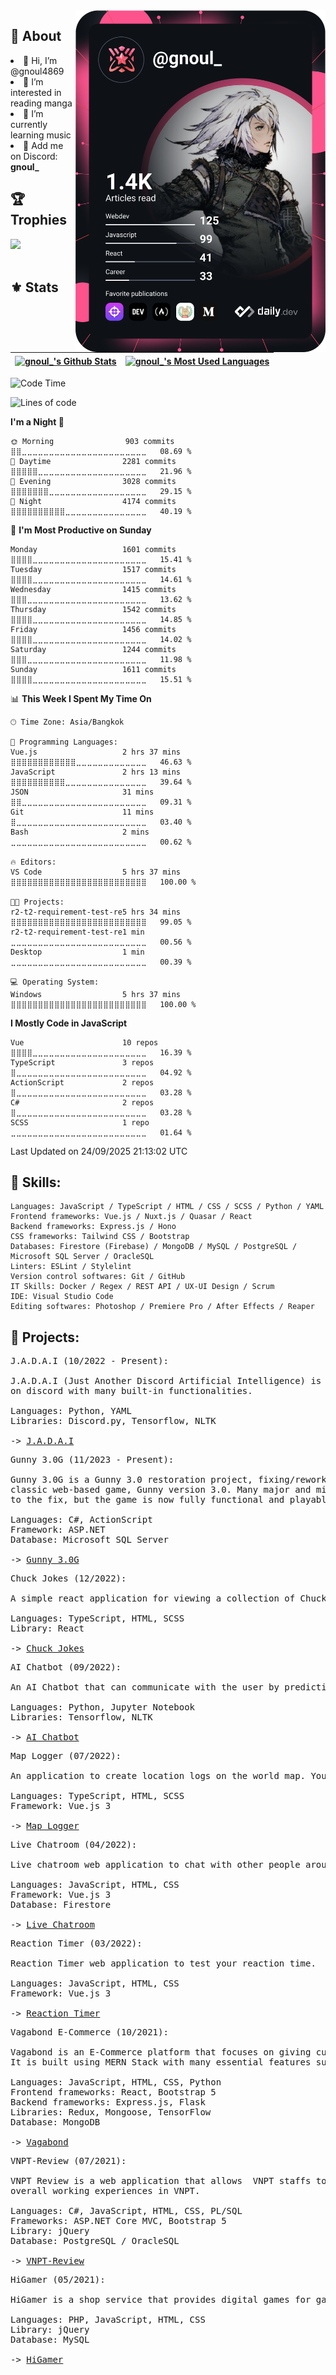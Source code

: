 <a href="https://app.daily.dev/gnoul_">
  <img align="right" src="https://github.com/gnoul4869/gnoul4869/blob/main/devcard.svg" width="400" alt="gnoul_'s Dev Card"/>
</a>

## 👻 About

<li>👋 Hi, I’m @gnoul4869</li>
<li>👀 I’m interested in reading manga</li>
<li>🎸 I’m currently learning music</li>
<li>💬 Add me on Discord: <b>gnoul_</b></li>

## 🏆 Trophies
 <a href="https://github.com/gnoul4869">
   <img src="https://github-profile-trophy.vercel.app/?username=gnoul4869&column=3&row=2&theme=onedark&no-bg=true&no-frame=true&margin-h=50" />
 </a>
 
</br>
</br>

## ⚜ Stats

| <a href="https://github.com/gnoul4869"><img align="center" src="https://github-readme-stats-gnoul4869.vercel.app/api?username=gnoul4869&show_icons=true&include_all_commits=true&count_private=true&theme=onedark&hide_border=true" alt="gnoul_'s Github Stats" /></a> | <a href="https://github.com/gnoul4869"><img align="center" src="https://github-readme-stats-gnoul4869.vercel.app/api/top-langs/?username=gnoul4869&langs_count=8&theme=onedark&layout=compact&hide_border=true&exclude_repo=megafunx-samp,astar-rpgmakermv,vnpt-review,zing-speed-source,Gunny-3.0G-Server-Source,Gunny-3.0G-Flash-Source,Gunny-3.0G-Web&hide=jupyter%20notebook" alt="gnoul_'s Most Used Languages" /></a> | 
| ------------- | ------------- |

<!--START_SECTION:waka-->
![Code Time](http://img.shields.io/badge/Code%20Time-2%2C631%20hrs%2053%20mins-blue)

![Lines of code](https://img.shields.io/badge/From%20Hello%20World%20I%27ve%20Written-5.8%20million%20lines%20of%20code-blue)

**I'm a Night 🦉** 

```text
🌞 Morning                903 commits         ⣿⣿⣀⣀⣀⣀⣀⣀⣀⣀⣀⣀⣀⣀⣀⣀⣀⣀⣀⣀⣀⣀⣀⣀⣀   08.69 % 
🌆 Daytime                2281 commits        ⣿⣿⣿⣿⣿⣀⣀⣀⣀⣀⣀⣀⣀⣀⣀⣀⣀⣀⣀⣀⣀⣀⣀⣀⣀   21.96 % 
🌃 Evening                3028 commits        ⣿⣿⣿⣿⣿⣿⣿⣀⣀⣀⣀⣀⣀⣀⣀⣀⣀⣀⣀⣀⣀⣀⣀⣀⣀   29.15 % 
🌙 Night                  4174 commits        ⣿⣿⣿⣿⣿⣿⣿⣿⣿⣿⣀⣀⣀⣀⣀⣀⣀⣀⣀⣀⣀⣀⣀⣀⣀   40.19 % 
```
📅 **I'm Most Productive on Sunday** 

```text
Monday                   1601 commits        ⣿⣿⣿⣿⣀⣀⣀⣀⣀⣀⣀⣀⣀⣀⣀⣀⣀⣀⣀⣀⣀⣀⣀⣀⣀   15.41 % 
Tuesday                  1517 commits        ⣿⣿⣿⣿⣀⣀⣀⣀⣀⣀⣀⣀⣀⣀⣀⣀⣀⣀⣀⣀⣀⣀⣀⣀⣀   14.61 % 
Wednesday                1415 commits        ⣿⣿⣿⣀⣀⣀⣀⣀⣀⣀⣀⣀⣀⣀⣀⣀⣀⣀⣀⣀⣀⣀⣀⣀⣀   13.62 % 
Thursday                 1542 commits        ⣿⣿⣿⣿⣀⣀⣀⣀⣀⣀⣀⣀⣀⣀⣀⣀⣀⣀⣀⣀⣀⣀⣀⣀⣀   14.85 % 
Friday                   1456 commits        ⣿⣿⣿⣿⣀⣀⣀⣀⣀⣀⣀⣀⣀⣀⣀⣀⣀⣀⣀⣀⣀⣀⣀⣀⣀   14.02 % 
Saturday                 1244 commits        ⣿⣿⣿⣀⣀⣀⣀⣀⣀⣀⣀⣀⣀⣀⣀⣀⣀⣀⣀⣀⣀⣀⣀⣀⣀   11.98 % 
Sunday                   1611 commits        ⣿⣿⣿⣿⣀⣀⣀⣀⣀⣀⣀⣀⣀⣀⣀⣀⣀⣀⣀⣀⣀⣀⣀⣀⣀   15.51 % 
```


📊 **This Week I Spent My Time On** 

```text
🕑︎ Time Zone: Asia/Bangkok

💬 Programming Languages: 
Vue.js                   2 hrs 37 mins       ⣿⣿⣿⣿⣿⣿⣿⣿⣿⣿⣿⣿⣀⣀⣀⣀⣀⣀⣀⣀⣀⣀⣀⣀⣀   46.63 % 
JavaScript               2 hrs 13 mins       ⣿⣿⣿⣿⣿⣿⣿⣿⣿⣿⣀⣀⣀⣀⣀⣀⣀⣀⣀⣀⣀⣀⣀⣀⣀   39.64 % 
JSON                     31 mins             ⣿⣿⣀⣀⣀⣀⣀⣀⣀⣀⣀⣀⣀⣀⣀⣀⣀⣀⣀⣀⣀⣀⣀⣀⣀   09.31 % 
Git                      11 mins             ⣿⣀⣀⣀⣀⣀⣀⣀⣀⣀⣀⣀⣀⣀⣀⣀⣀⣀⣀⣀⣀⣀⣀⣀⣀   03.40 % 
Bash                     2 mins              ⣀⣀⣀⣀⣀⣀⣀⣀⣀⣀⣀⣀⣀⣀⣀⣀⣀⣀⣀⣀⣀⣀⣀⣀⣀   00.62 % 

🔥 Editors: 
VS Code                  5 hrs 37 mins       ⣿⣿⣿⣿⣿⣿⣿⣿⣿⣿⣿⣿⣿⣿⣿⣿⣿⣿⣿⣿⣿⣿⣿⣿⣿   100.00 % 

🐱‍💻 Projects: 
r2-t2-requirement-test-re5 hrs 34 mins       ⣿⣿⣿⣿⣿⣿⣿⣿⣿⣿⣿⣿⣿⣿⣿⣿⣿⣿⣿⣿⣿⣿⣿⣿⣿   99.05 % 
r2-t2-requirement-test-re1 min               ⣀⣀⣀⣀⣀⣀⣀⣀⣀⣀⣀⣀⣀⣀⣀⣀⣀⣀⣀⣀⣀⣀⣀⣀⣀   00.56 % 
Desktop                  1 min               ⣀⣀⣀⣀⣀⣀⣀⣀⣀⣀⣀⣀⣀⣀⣀⣀⣀⣀⣀⣀⣀⣀⣀⣀⣀   00.39 % 

💻 Operating System: 
Windows                  5 hrs 37 mins       ⣿⣿⣿⣿⣿⣿⣿⣿⣿⣿⣿⣿⣿⣿⣿⣿⣿⣿⣿⣿⣿⣿⣿⣿⣿   100.00 % 
```

**I Mostly Code in JavaScript** 

```text
Vue                      10 repos            ⣿⣿⣿⣿⣀⣀⣀⣀⣀⣀⣀⣀⣀⣀⣀⣀⣀⣀⣀⣀⣀⣀⣀⣀⣀   16.39 % 
TypeScript               3 repos             ⣿⣀⣀⣀⣀⣀⣀⣀⣀⣀⣀⣀⣀⣀⣀⣀⣀⣀⣀⣀⣀⣀⣀⣀⣀   04.92 % 
ActionScript             2 repos             ⣿⣀⣀⣀⣀⣀⣀⣀⣀⣀⣀⣀⣀⣀⣀⣀⣀⣀⣀⣀⣀⣀⣀⣀⣀   03.28 % 
C#                       2 repos             ⣿⣀⣀⣀⣀⣀⣀⣀⣀⣀⣀⣀⣀⣀⣀⣀⣀⣀⣀⣀⣀⣀⣀⣀⣀   03.28 % 
SCSS                     1 repo              ⣀⣀⣀⣀⣀⣀⣀⣀⣀⣀⣀⣀⣀⣀⣀⣀⣀⣀⣀⣀⣀⣀⣀⣀⣀   01.64 % 
```




 Last Updated on 24/09/2025 21:13:02 UTC
<!--END_SECTION:waka-->

## 🥷 Skills:
```
Languages: JavaScript / TypeScript / HTML / CSS / SCSS / Python / YAML
Frontend frameworks: Vue.js / Nuxt.js / Quasar / React
Backend frameworks: Express.js / Hono
CSS frameworks: Tailwind CSS / Bootstrap
Databases: Firestore (Firebase) / MongoDB / MySQL / PostgreSQL / Microsoft SQL Server / OracleSQL
Linters: ESLint / Stylelint
Version control softwares: Git / GitHub
IT Skills: Docker / Regex / REST API / UX-UI Design / Scrum
IDE: Visual Studio Code
Editing softwares: Photoshop / Premiere Pro / After Effects / Reaper
```

## 💾 Projects:
<pre>
J.A.D.A.I (10/2022 - Present):

J.A.D.A.I (Just Another Discord Artificial Intelligence) is an AI Assistant built to assist people 
on discord with many built-in functionalities.

Languages: Python, YAML
Libraries: Discord.py, Tensorflow, NLTK

-> <a href="https://top.gg/bot/847489154715222026">J.A.D.A.I</a>
</pre>

<pre>
Gunny 3.0G (11/2023 - Present):

Gunny 3.0G is a Gunny 3.0 restoration project, fixing/reworking a buggy, community-shared version of the 
classic web-based game, Gunny version 3.0. Many major and minor functionalities were non-functional prior 
to the fix, but the game is now fully functional and playable.

Languages: C#, ActionScript
Framework: ASP.NET
Database: Microsoft SQL Server

-> <a href="https://imgur.com/gallery/gunny-3-0g-ND0kX5C">Gunny 3.0G</a>
</pre>

<pre>
Chuck Jokes (12/2022):

A simple react application for viewing a collection of Chuck Norris jokes.

Languages: TypeScript, HTML, SCSS
Library: React

-> <a href="https://gnoul4869.github.io/chuck-jokes">Chuck Jokes</a>
</pre>

<pre>
AI Chatbot (09/2022):

An AI Chatbot that can communicate with the user by predicting the user's intention.

Languages: Python, Jupyter Notebook
Libraries: Tensorflow, NLTK

-> <a href="https://github.com/gnoul4869/ai-chat-bot">AI Chatbot</a>
</pre>

<pre>
Map Logger (07/2022):

An application to create location logs on the world map. You choose the places, and you write the stories.

Languages: TypeScript, HTML, SCSS
Framework: Vue.js 3

-> <a href="https://map-logger-v1.netlify.app/">Map Logger</a>
</pre>

<pre>
Live Chatroom (04/2022):

Live chatroom web application to chat with other people around the world.

Languages: JavaScript, HTML, CSS
Framework: Vue.js 3
Database: Firestore

-> <a href="https://live-chat-room-v2.web.app/">Live Chatroom</a>
</pre>

<pre>
Reaction Timer (03/2022):

Reaction Timer web application to test your reaction time.

Languages: JavaScript, HTML, CSS
Framework: Vue.js 3

-> <a href="https://reaction-timer-v1.netlify.app/">Reaction Timer</a>
</pre>

<pre>
Vagabond E-Commerce (10/2021):

Vagabond is an E-Commerce platform that focuses on giving customers the best experience when shopping online. 
It is built using MERN Stack with many essential features such as Recommendation-System and AI chatbot.

Languages: JavaScript, HTML, CSS, Python
Frontend frameworks: React, Bootstrap 5
Backend frameworks: Express.js, Flask
Libraries: Redux, Mongoose, TensorFlow
Database: MongoDB

-> <a href="https://github.com/gnoul4869/vagabond">Vagabond</a>
</pre>

<pre>
VNPT-Review (07/2021):

VNPT Review is a web application that allows  VNPT staffs to review their offices in order to improve the 
overall working experiences in VNPT.

Languages: C#, JavaScript, HTML, CSS, PL/SQL
Frameworks: ASP.NET Core MVC, Bootstrap 5
Library: jQuery
Database: PostgreSQL / OracleSQL

-> <a href="https://github.com/gnoul4869/vnpt-review">VNPT-Review</a>
</pre>

<pre>
HiGamer (05/2021):
 
HiGamer is a shop service that provides digital games for gamers.

Languages: PHP, JavaScript, HTML, CSS 
Library: jQuery
Database: MySQL

-> <a href="https://github.com/gnoul4869/higamer-ogrinal-v1.1">HiGamer</a>
</pre>
